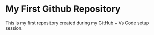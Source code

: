 # My First Github Repository
This is my first repository created during my GitHub + Vs Code setup session.